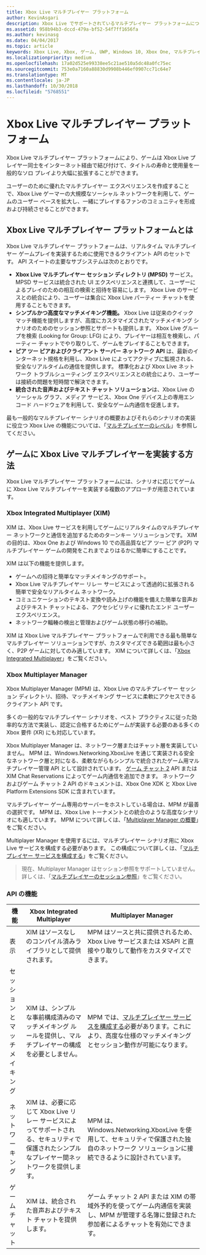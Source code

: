 ```yaml
---
title: Xbox Live マルチプレイヤー プラットフォーム
author: KevinAsgari
description: Xbox Live でサポートされているマルチプレイヤー プラットフォームについて説明します。
ms.assetid: 958b94b3-dccd-479a-bf52-54f7ff1656fa
ms.author: kevinasg
ms.date: 04/04/2017
ms.topic: article
keywords: Xbox Live, Xbox, ゲーム, UWP, Windows 10, Xbox One, マルチプレイヤー
ms.localizationpriority: medium
ms.openlocfilehash: 17a02d525e99338ee5c21ae510a5dc48a0fc75ec
ms.sourcegitcommit: 753e0a7160a88830d9908b446ef0907cc71c64e7
ms.translationtype: MT
ms.contentlocale: ja-JP
ms.lasthandoff: 10/30/2018
ms.locfileid: "5768551"
---
```

# <a name="xbox-live-multiplayer-platform"></a>Xbox Live マルチプレイヤー プラットフォーム

Xbox Live マルチプレイヤー プラットフォームにより、ゲームは Xbox Live プレイヤー同士をインターネット経由で結び付けて、タイトルの寿命と使用量を一般的なソロ プレイより大幅に拡張することができます。

ユーザーのために優れたマルチプレイヤー エクスペリエンスを作成することで、Xbox Live ゲーマーの大規模なソーシャル ネットワークを利用して、ゲームのユーザー ベースを拡大し、一緒にプレイするファンのコミュニティを形成および持続させることができます。


## <a name="what-is-the-xbox-live-multiplayer-platform"></a>Xbox Live マルチプレイヤー プラットフォームとは

Xbox Live マルチプレイヤー プラットフォームは、リアルタイム マルチプレイヤー ゲームプレイを実装するために使用できるクライアント API のセットです。 API スイートの主要なサブシステムは次のとおりです。

-   **Xbox Live マルチプレイヤー セッション ディレクトリ (MPSD)** サービス。 MPSD サービスは統合された UI エクスペリエンスと連携して、ユーザーによるプレイのための相互の検索と招待を容易にします。 Xbox Live のサービスとの統合により、ユーザーは集合に Xbox Live パーティー チャットを使用することもできます。
-   **シンプルかつ高度なマッチメイキング機能。** Xbox Live は従来のクイック マッチ機能を提供しますが、高度にカスタマイズされたマッチメイキング シナリオのためのセッション参照とサポートも提供します。 Xbox Live グループを検索 (Looking for Group: LFG) により、プレイヤーは相互を検索し、パーティー チャットでやり取りして、ゲームをプレイすることもできます。
-   **ピア ツー ピアおよびクライアント サーバー ネットワーク API** は、最新のインターネット規格を利用し、Xbox Live によってアクティブに監視される、安全なリアルタイムの通信を提供します。 標準化および Xbox Live ネットワーク トラブルシューティング エクスペリエンスとの統合により、ユーザーは接続の問題を短時間で解決できます。  
-   **統合された音声およびテキスト チャット ソリューション**は、Xbox Live のソーシャル グラフ、メディア サービス、Xbox One デバイス上の専用エンコード ハードウェアを利用して、安全なゲーム内通信を促進します。

最も一般的なマルチプレイヤー シナリオの概要およびそれらのシナリオの実装に役立つ Xbox Live の機能については、「[マルチプレイヤーのレベル](multiplayer-scenarios.md)」を参照してください。

## <a name="how-can-i-implement-xbox-live-multiplayer-in-my-game"></a>ゲームに Xbox Live マルチプレイヤーを実装する方法
Xbox Live マルチプレイヤー プラットフォームには、シナリオに応じてゲームに Xbox Live マルチプレイヤーを実装する複数のアプローチが用意されています。

### <a name="xbox-integrated-multiplayer-xim"></a>Xbox Integrated Multiplayer (XIM)
XIM は、Xbox Live サービスを利用してゲームにリアルタイムのマルチプレイヤー ネットワークと通信を追加するためのターンキー ソリューションです。 XIM の目的は、Xbox One および Windows 10 での高品質なピア ツー ピア (P2P) マルチプレイヤー ゲームの開発をこれまでよりはるかに簡単にすることです。

XIM は以下の機能を提供します。
- ゲームへの招待と簡単なマッチメイキングのサポート。
- Xbox Live マルチプレイヤー リレー サービスによって透過的に拡張される簡単で安全なリアルタイム ネットワーク。
- コミュニケーションのテキスト変換や読み上げの機能を備えた簡単な音声およびテキスト チャットによる、アクセシビリティに優れたエンド ユーザー エクスペリエンス。
- ネットワーク輻輳の検出と管理およびゲーム状態の移行の補助。

XIM は Xbox Live マルチプレイヤー プラットフォームで利用できる最も簡単なマルチプレイヤー ソリューションですが、カスタマイズできる範囲は最も小さく、P2P ゲームに対してのみ適しています。 XIM について詳しくは、「[Xbox Integrated Multiplayer](xbox-integrated-multiplayer.md)」をご覧ください。

### <a name="xbox-multiplayer-manager"></a>Xbox Multiplayer Manager
Xbox Multiplayer Manager (MPM) は、Xbox Live のマルチプレイヤー セッション ディレクトリ、招待、マッチメイキング サービスに柔軟にアクセスできるクライアント API です。

多くの一般的なマルチプレイヤー シナリオを、ベスト プラクティスに従った効率的な方法で実装し、認定に合格するためにゲームが実装する必要のある多くの Xbox 要件 (XR) にも対応しています。

Xbox Multiplayer Manager は、ネットワーク層またはチャット層を実装していません。 MPM は、Windows.Networking.XboxLive を通じて実装される安全なネットワーク層と対になる、柔軟ながらもシンプルで統合されたゲーム用マルチプレイヤー管理 API として設計されています。 [ゲーム チャット 2](chat/game-chat-2-overview.md) API または XIM Chat Reservations によってゲーム内通信を追加できます。 ネットワークおよびゲーム チャット 2 API のドキュメントは、Xbox One XDK と Xbox Live Platform Extensions SDK に含まれています。

マルチプレイヤー ゲーム専用のサーバーをホストしている場合は、MPM が最善の選択です。 MPM は、Xbox Live トーナメントとの統合のような高度なシナリオにも適しています。 MPM について詳しくは、「[Multiplayer Manager の概要](multiplayer-manager/multiplayer-manager-api-overview.md)」をご覧ください。

Multiplayer Manager を使用するには、マルチプレイヤー シナリオ用に Xbox Live サービスを構成する必要があります。 この構成について詳しくは、「[マルチプレイヤー サービスを構成する](service-configuration/configure-the-multiplayer-service.md)」をご覧ください。

>現在、Multiplayer Manager はセッション参照をサポートしていません。 詳しくは、「[マルチプレイヤーのセッション参照](session-browse.md)」をご覧ください。

### <a name="api-capabilites"></a>API の機能

機能 | Xbox Integrated Multiplayer| Multiplayer Manager
--  | -- | --
表示 |  XIM はソースなしのコンパイル済みライブラリとして提供されます。  | MPM はソースと共に提供されるため、Xbox Live サービスまたは XSAPI と直接やり取りして動作をカスタマイズできます。
セッションとマッチメイキング | XIM は、シンプルな事前構成済みのマッチメイキング ルールを提供し、マルチプレイヤーの構成を必要としません。 | MPM では、[マルチプレイヤー サービスを構成する](service-configuration/configure-the-multiplayer-service.md)必要があります。これにより、高度な仕様のマッチメイキングとセッション動作が可能になります。
ネットワーキング | XIM は、必要に応じて Xbox Live リレー サービスによってサポートされる、セキュリティで保護されたシンプルなプレイヤー間ネットワークを提供します。 | MPM は、Windows.Networking.XboxLive を使用して、セキュリティで保護された独自のネットワーク ソリューションに接続できるように設計されています。
ゲーム チャット | XIM は、統合された音声およびテキスト チャットを提供します。 | ゲーム チャット 2 API または XIM の帯域外予約を使ってゲーム内通信を実装し、MPM が管理する名簿に登録された参加者によるチャットを有効にできます。
